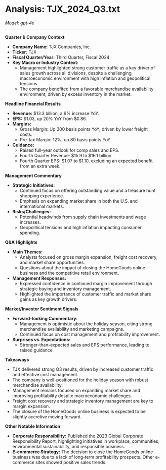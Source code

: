 # Analysis: TJX_2024_Q3.txt

*Model: gpt-4o*

---

**Quarter & Company Context**

- **Company Name:** TJX Companies, Inc.
- **Ticker:** TJX
- **Fiscal Quarter/Year:** Third Quarter, Fiscal 2024
- **Key Macro or Industry Context:**
  - Management highlighted strong customer traffic as a key driver of sales growth across all divisions, despite a challenging macroeconomic environment with high inflation and geopolitical tensions.
  - The company benefited from a favorable merchandise availability environment, driven by excess inventory in the market.

**Headline Financial Results**

- **Revenue:** $13.3 billion, a 9% increase YoY.
- **EPS:** $1.03, up 20% YoY from $0.86.
- **Margins:**
  - Gross Margin: Up 200 basis points YoY, driven by lower freight costs.
  - Pre-tax Margin: 12%, up 80 basis points YoY.
- **Guidance:**
  - Raised full-year outlook for comp sales and EPS.
  - Fourth Quarter Revenue: $15.9 to $16.1 billion.
  - Fourth Quarter EPS: $1.07 to $1.10, excluding an expected benefit from an extra week.

**Management Commentary**

- **Strategic Initiatives:**
  - Continued focus on offering outstanding value and a treasure hunt shopping experience.
  - Emphasis on expanding market share in both the U.S. and international markets.
- **Risks/Challenges:**
  - Potential headwinds from supply chain investments and wage increases.
  - Geopolitical tensions and high inflation impacting consumer spending.

**Q&A Highlights**

- **Main Themes:**
  - Analysts focused on gross margin expansion, freight cost recovery, and market share opportunities.
  - Questions about the impact of closing the HomeGoods online business and the competitive retail environment.
- **Management Responses:**
  - Expressed confidence in continued margin improvement through strategic buying and inventory management.
  - Highlighted the importance of customer traffic and market share gains as key growth drivers.

**Market/Investor Sentiment Signals**

- **Forward-looking Commentary:**
  - Management is optimistic about the holiday season, citing strong merchandise availability and marketing campaigns.
  - Continued focus on cost management and profitability improvement.
- **Surprises vs. Expectations:**
  - Stronger-than-expected sales and EPS performance, leading to raised guidance.

**Takeaways**

- TJX delivered strong Q3 results, driven by increased customer traffic and effective cost management.
- The company is well-positioned for the holiday season with robust merchandise availability.
- Management remains focused on expanding market share and improving profitability despite macroeconomic challenges.
- Freight cost recovery and strategic inventory management are key to margin expansion.
- The closure of the HomeGoods online business is expected to be slightly accretive moving forward.

**Other Notable Information**

- **Corporate Responsibility:** Published the 2023 Global Corporate Responsibility Report, highlighting initiatives in workplace, communities, environmental sustainability, and responsible business.
- **E-commerce Strategy:** The decision to close the HomeGoods online business was due to a lack of long-term profitability prospects. Other e-commerce sites showed positive sales trends.